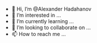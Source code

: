 - 👋 Hi, I’m @Alexander Hadahanov
- 👀 I’m interested in ...
- 🌱 I’m currently learning ...
- 💞️ I’m looking to collaborate on ...
- 📫 How to reach me ...

<!---
Olkhonwind/Olkhonwind is a ✨ special ✨ repository because its `README.md` (this file) appears on your GitHub profile.
You can click the Preview link to take a look at your changes.
--->
